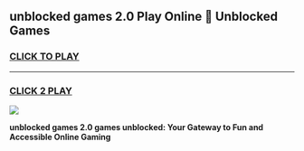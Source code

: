 
## unblocked games 2.0 Play Online 👋 Unblocked Games
<h3>
<a href="https://premium.freeplayer.one?title=unblocked_games_2.0&ref=19F">CLICK TO PLAY</a></h3>
<hr>

<h3>
<a href="https://premium.freeplayer.one?title=unblocked_games_2.0&ref=19F">CLICK 2 PLAY</a>
  
</h3>

<a href="https://premium.freeplayer.one?title=unblocked_games_2.0&ref=19F"><img src="https://clearcache.store/games.png"></a>


**unblocked games 2.0 games unblocked: Your Gateway to Fun and Accessible Online Gaming**
